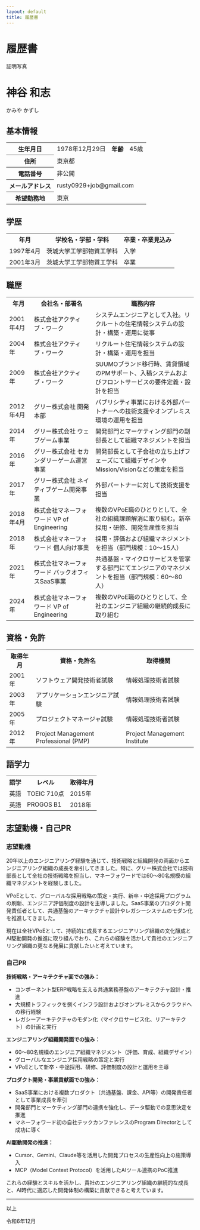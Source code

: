 ```yaml
---
layout: default
title: 履歴書
---
```


# 履歴書

<div class="resume-header">
  <div class="photo-placeholder">
    <span>証明写真</span>
  </div>
  <div class="personal-info">
    <h1>神谷 和志</h1>
    <p class="furigana">かみや かずし</p>
  </div>
</div>

## 基本情報

<table class="japanese-resume-table">
  <tr>
    <th>生年月日</th>
    <td>1978年12月29日</td>
    <th>年齢</th>
    <td>45歳</td>
  </tr>
  <tr>
    <th>住所</th>
    <td colspan="3">東京都</td>
  </tr>
  <tr>
    <th>電話番号</th>
    <td colspan="3">非公開</td>
  </tr>
  <tr>
    <th>メールアドレス</th>
    <td colspan="3">rusty0929+job@gmail.com</td>
  </tr>
  <tr>
    <th>希望勤務地</th>
    <td colspan="3">東京</td>
  </tr>
</table>

## 学歴

<table class="japanese-resume-table">
  <tr>
    <th>年月</th>
    <th>学校名・学部・学科</th>
    <th>卒業・卒業見込み</th>
  </tr>
  <tr>
    <td>1997年4月</td>
    <td>茨城大学工学部物質工学科</td>
    <td>入学</td>
  </tr>
  <tr>
    <td>2001年3月</td>
    <td>茨城大学工学部物質工学科</td>
    <td>卒業</td>
  </tr>
</table>

## 職歴

<table class="japanese-resume-table">
  <tr>
    <th>年月</th>
    <th>会社名・部署名</th>
    <th>職務内容</th>
  </tr>
  <tr>
    <td>2001年4月</td>
    <td>株式会社アクティブ・ワーク</td>
    <td>システムエンジニアとして入社。リクルートの住宅情報システムの設計・構築・運用に従事</td>
  </tr>
  <tr>
    <td>2004年</td>
    <td>株式会社アクティブ・ワーク</td>
    <td>リクルート住宅情報システムの設計・構築・運用を担当</td>
  </tr>
  <tr>
    <td>2009年</td>
    <td>株式会社アクティブ・ワーク</td>
    <td>SUUMOブランド移行時、賃貸領域のPMサポート、入稿システムおよびフロントサービスの要件定義・設計を担当</td>
  </tr>
  <tr>
    <td>2012年4月</td>
    <td>グリー株式会社 開発本部</td>
    <td>パブリシティ事業における外部パートナーへの技術支援やオンプレミス環境の運用を担当</td>
  </tr>
  <tr>
    <td>2014年</td>
    <td>グリー株式会社 ウェブゲーム事業</td>
    <td>開発部門とマーケティング部門の副部長として組織マネジメントを担当</td>
  </tr>
  <tr>
    <td>2016年</td>
    <td>グリー株式会社 セカンダリーゲーム運営事業</td>
    <td>開発部長として子会社の立ち上げフェーズにて組織デザインやMission/Visionなどの策定を担当</td>
  </tr>
  <tr>
    <td>2017年</td>
    <td>グリー株式会社 ネイティブゲーム開発事業</td>
    <td>外部パートナーに対して技術支援を担当</td>
  </tr>
  <tr>
    <td>2018年4月</td>
    <td>株式会社マネーフォワード VP of Engineering</td>
    <td>複数のVPoE職のひとりとして、全社の組織課題解消に取り組む。新卒採用・研修、開発生産性を担当</td>
  </tr>
  <tr>
    <td>2018年</td>
    <td>株式会社マネーフォワード 個人向け事業</td>
    <td>採用・評価および組織マネジメントを担当（部門規模：10〜15人）</td>
  </tr>
  <tr>
    <td>2021年</td>
    <td>株式会社マネーフォワード バックオフィスSaaS事業</td>
    <td>共通基盤・マイクロサービスを管掌する部門にてエンジニアのマネジメントを担当（部門規模：60〜80人）</td>
  </tr>
  <tr>
    <td>2024年</td>
    <td>株式会社マネーフォワード VP of Engineering</td>
    <td>複数のVPoE職のひとりとして、全社のエンジニア組織の継続的成長に取り組む</td>
  </tr>
</table>

## 資格・免許

<table class="japanese-resume-table">
  <tr>
    <th>取得年月</th>
    <th>資格・免許名</th>
    <th>取得機関</th>
  </tr>
  <tr>
    <td>2001年</td>
    <td>ソフトウェア開発技術者試験</td>
    <td>情報処理技術者試験</td>
  </tr>
  <tr>
    <td>2003年</td>
    <td>アプリケーションエンジニア試験</td>
    <td>情報処理技術者試験</td>
  </tr>
  <tr>
    <td>2005年</td>
    <td>プロジェクトマネージャ試験</td>
    <td>情報処理技術者試験</td>
  </tr>
  <tr>
    <td>2012年</td>
    <td>Project Management Professional (PMP)</td>
    <td>Project Management Institute</td>
  </tr>
</table>

## 語学力

<table class="japanese-resume-table">
  <tr>
    <th>語学</th>
    <th>レベル</th>
    <th>取得年月</th>
  </tr>
  <tr>
    <td>英語</td>
    <td>TOEIC 710点</td>
    <td>2015年</td>
  </tr>
  <tr>
    <td>英語</td>
    <td>PROGOS B1</td>
    <td>2018年</td>
  </tr>
</table>

## 志望動機・自己PR

### 志望動機

20年以上のエンジニアリング経験を通じて、技術戦略と組織開発の両面からエンジニアリング組織の成長を牽引してきました。特に、グリー株式会社では技術部長として全社の技術戦略を担当し、マネーフォワードでは60〜80名規模の組織マネジメントを経験しました。

VPoEとして、グローバルな採用戦略の策定・実行、新卒・中途採用プログラムの刷新、エンジニア評価制度の設計を主導しました。SaaS事業のプロダクト開発責任者として、共通基盤のアーキテクチャ設計やレガシーシステムのモダン化を推進してきました。

現在は全社VPoEとして、持続的に成長するエンジニアリング組織の文化醸成とAI駆動開発の推進に取り組んでおり、これらの経験を活かして貴社のエンジニアリング組織の更なる発展に貢献したいと考えています。

### 自己PR

**技術戦略・アーキテクチャ面での強み：**
- コンポーネント型ERP戦略を支える共通業務基盤のアーキテクチャ設計・推進
- 大規模トラフィックを捌くインフラ設計およびオンプレミスからクラウドへの移行経験
- レガシーアーキテクチャのモダン化（マイクロサービス化、リアーキテクト）の計画と実行

**エンジニアリング組織開発面での強み：**
- 60〜80名規模のエンジニア組織マネジメント（評価、育成、組織デザイン）
- グローバルなエンジニア採用戦略の策定と実行
- VPoEとして新卒・中途採用、研修、評価制度の設計と運用を主導

**プロダクト開発・事業貢献面での強み：**
- SaaS事業における複数プロダクト（共通基盤、課金、API等）の開発責任者として事業成長を牽引
- 開発部門とマーケティング部門の連携を強化し、データ駆動での意思決定を推進
- マネーフォワード初の自社テックカンファレンスのProgram Directorとして成功に導く

**AI駆動開発の推進：**
- Cursor、Gemini、Claude等を活用した開発プロセスの生産性向上の施策導入
- MCP（Model Context Protocol）を活用したAIツール連携のPoC推進

これらの経験とスキルを活かし、貴社のエンジニアリング組織の継続的な成長と、AI時代に適応した開発体制の構築に貢献できると考えています。

---

<div class="resume-footer">
  <p>以上</p>
  <p class="date">令和6年12月</p>
</div>
